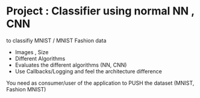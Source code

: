# Project : Classifier using normal NN , CNN 

to classifiy MNIST / MNIST Fashion data

- Images , Size 
- Different Algorithms
- Evaluates the different algorithms (NN, CNN)
- Use Callbacks/Logging and feel the architecture difference 


You need as consumer/user of the application to PUSH the dataset (MNIST, Fashion MNIST)
